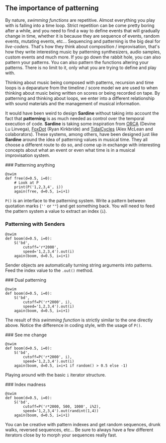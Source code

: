 ## The importance of patterning 

By nature, *swimming functions* are repetitive. Almost everything you play with is falling into a time loop. Strict repetition can be come pretty boring after a while, and you need to find a way to define events that will gradually change in time, whether it is because they are sequence of events, random events, mutating events, etc... Sequencing and patterning is the big deal for *live-coders*. That's how they think about composition / improvisation, that's how they write interesting music by patterning synthesizers, audio samples, custom events and much more. If you go down the rabbit hole, you can also pattern your patterns. You can also pattern the functions altering your patterns. There is no limit to it, only what you are trying to define and play with.

Thinking about music being composed with patterns, recursion and time loops is a deparature from the timeline / score model we are used to when thinking about music being written on scores or being recorded on tape. By patterning and thinking about loops, we enter into a different relationship with sound materials and the management of musical information. 

It would have been weird to design **Sardine** without taking into account the fact that **patterning** is as much needed as control over the temporal execution of code. **Sardine** is taking some inspiration from [ORCA](https://github.com/hundredrabbits/Orca) (Devine Lu Linvega), [FoxDot](https://github.com/Qirky/FoxDot) (Ryan Kirkbride) and [TidalCycles](https://tidalcycles.org) (Alex McLean and colaborators). These systems, among others, have been designed just like **Sardine** around the idea of patterning values in musical time. They all choose a different route to do so, and come up in exchange with interesting concepts about what an event or even what time is in a musical improvisation system.

### Patterning anything

```python3
@swim
def free(d=0.5, i=0):
    # Look at P
    print(P('1,2,3,4', i))
    again(free, d=0.5, i=i+1)
```
`P()` is an interface to the patterning system. Write a pattern between quotation marks (`''` or `""`) and get something back. You will need to feed the pattern system a value to extract an index (`i`).

### Patterning with Senders

```python3
@swim
def boom(d=0.5, i=0):
    S('bd', 
        cutoff='r*2000',
        speed='1,2,3,4').out(i)
    again(boom, d=0.5, i=i+1)
```
Sender objects are automatically turning string arguments into patterns. Feed the index value to the `.out()` method.

### Dual patterning

```python3
@swim
def boom(d=0.5, i=0):
    S('bd', 
        cutoff=P('r*2000', i),
        speed='1,2,3,4').out(i)
    again(boom, d=0.5, i=i+1)
```
The result of this *swimming function* is strictly similar to the one directly above. Notice the difference in coding style, with the usage of `P()`.

### See me change

```python3
@swim
def boom(d=0.5, i=0):
    S('bd', 
        cutoff=P('r*2000', i),
        speed='1,2,3,4').out(i)
    again(boom, d=0.5, i=i+1 if random() > 0.5 else -1)
```
Playing around with the basic `i` iterator structure.

### Index madness

```python3
@swim
def boom(d=0.5, i=0):
    S('bd', 
        cutoff=P('r*2000, 500, 1000', i%2),
        speed='1,2,3,4').out(randint(1,4))
    again(boom, d=0.5, i=i+1)
```
You can be creative with pattern indexes and get random sequences, drunk walks, reversed sequences, etc... Be sure to always have a few different iterators close by to morph your sequences really fast.

